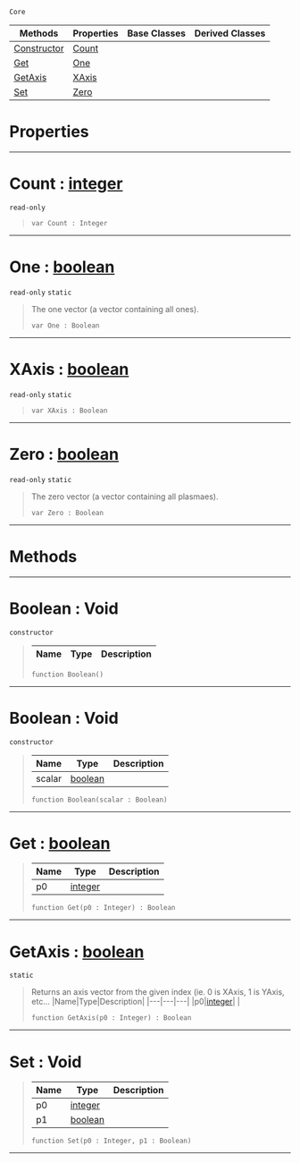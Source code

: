  `Core`

|Methods|Properties|Base Classes|Derived Classes|
|---|---|---|---|
|[ Constructor](https://plasmaengine.github.io/PlasmaDocs/Plasma1/C++/code_reference/lightning_base_types/boolean.md#boolean-void)|[ Count](https://plasmaengine.github.io/PlasmaDocs/Plasma1/C++/code_reference/lightning_base_types/boolean.md#count-plasma-engine-docume)| | |
|[ Get](https://plasmaengine.github.io/PlasmaDocs/Plasma1/C++/code_reference/lightning_base_types/boolean.md#get-plasma-engine-document)|[ One](https://plasmaengine.github.io/PlasmaDocs/Plasma1/C++/code_reference/lightning_base_types/boolean.md#one-plasma-engine-document)| | |
|[ GetAxis](https://plasmaengine.github.io/PlasmaDocs/Plasma1/C++/code_reference/lightning_base_types/boolean.md#getaxis-plasma-engine-docu)|[ XAxis](https://plasmaengine.github.io/PlasmaDocs/Plasma1/C++/code_reference/lightning_base_types/boolean.md#xaxis-plasma-engine-docume)| | |
|[ Set](https://plasmaengine.github.io/PlasmaDocs/Plasma1/C++/code_reference/lightning_base_types/boolean.md#set-void)|[ Zero](https://plasmaengine.github.io/PlasmaDocs/Plasma1/C++/code_reference/lightning_base_types/boolean.md#plasma-plasma-engine-documen)| | |


 #  Properties


---  
 #  Count : [integer](https://plasmaengine.github.io/PlasmaDocs/Plasma1/C++/code_reference/lightning_base_types/integer.md)

 `read-only`

> 
> ``` lang=cpp, name=Lightning
> var Count : Integer


---  
 #  One : [boolean](https://plasmaengine.github.io/PlasmaDocs/Plasma1/C++/code_reference/lightning_base_types/boolean.md)

 `read-only` `static`

> The one vector (a vector containing all ones).
> ``` lang=cpp, name=Lightning
> var One : Boolean


---  
 #  XAxis : [boolean](https://plasmaengine.github.io/PlasmaDocs/Plasma1/C++/code_reference/lightning_base_types/boolean.md)

 `read-only` `static`

> 
> ``` lang=cpp, name=Lightning
> var XAxis : Boolean


---  
 #  Zero : [boolean](https://plasmaengine.github.io/PlasmaDocs/Plasma1/C++/code_reference/lightning_base_types/boolean.md)

 `read-only` `static`

> The zero vector (a vector containing all plasmaes).
> ``` lang=cpp, name=Lightning
> var Zero : Boolean


---  
 #  Methods


---  
 #  Boolean : Void

 `constructor`

> 
> |Name|Type|Description|
> |---|---|---|
> ``` lang=cpp, name=Lightning
> function Boolean()
> ``` 


---  
 #  Boolean : Void

 `constructor`

> 
> |Name|Type|Description|
> |---|---|---|
> |scalar|[boolean](https://plasmaengine.github.io/PlasmaDocs/Plasma1/C++/code_reference/lightning_base_types/boolean.md)| |
> ``` lang=cpp, name=Lightning
> function Boolean(scalar : Boolean)
> ``` 


---  
 #  Get : [boolean](https://plasmaengine.github.io/PlasmaDocs/Plasma1/C++/code_reference/lightning_base_types/boolean.md)

> 
> |Name|Type|Description|
> |---|---|---|
> |p0|[integer](https://plasmaengine.github.io/PlasmaDocs/Plasma1/C++/code_reference/lightning_base_types/integer.md)| |
> ``` lang=cpp, name=Lightning
> function Get(p0 : Integer) : Boolean
> ``` 


---  
 #  GetAxis : [boolean](https://plasmaengine.github.io/PlasmaDocs/Plasma1/C++/code_reference/lightning_base_types/boolean.md)

 `static`

> Returns an axis vector from the given index (ie. 0 is XAxis, 1 is YAxis, etc...
> |Name|Type|Description|
> |---|---|---|
> |p0|[integer](https://plasmaengine.github.io/PlasmaDocs/Plasma1/C++/code_reference/lightning_base_types/integer.md)| |
> ``` lang=cpp, name=Lightning
> function GetAxis(p0 : Integer) : Boolean
> ``` 


---  
 #  Set : Void

> 
> |Name|Type|Description|
> |---|---|---|
> |p0|[integer](https://plasmaengine.github.io/PlasmaDocs/Plasma1/C++/code_reference/lightning_base_types/integer.md)| |
> |p1|[boolean](https://plasmaengine.github.io/PlasmaDocs/Plasma1/C++/code_reference/lightning_base_types/boolean.md)| |
> ``` lang=cpp, name=Lightning
> function Set(p0 : Integer, p1 : Boolean)
> ``` 


---  
 

 